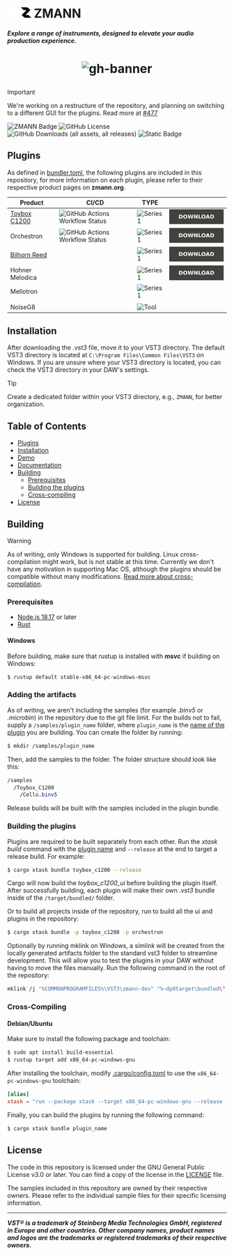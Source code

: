 ![zmann logo](.github/icons/logo-dark.png#gh-dark-mode-only)
![zmann logo](.github/icons/logo-light.png#gh-light-mode-only) 
**ZMANN**
=======
###### **Explore a range of instruments, designed to elevate your audio production experience.**
<h1 align="center">

![gh-banner](https://raw.githubusercontent.com/zmann-org/zmann/main/.github/marketing/header-transparent-crop.png)

</h1>

> [!IMPORTANT]  
> We're working on a restructure of the repository, and planning on switching to a different GUI for the plugins. Read more at [#477](https://github.com/zmann-org/zmann/issues/477)

![ZMANN Badge](https://img.shields.io/badge/zmann%20products-000.svg?style=for-the-badge&labelColor=000&logo=data:image/svg%2bxml;base64,PHN2ZyB3aWR0aD0iNjAwIiBoZWlnaHQ9IjYwMCIgdmlld0JveD0iMCAwIDYwMCA2MDAiIGZpbGw9Im5vbmUiIHhtbG5zPSJodHRwOi8vd3d3LnczLm9yZy8yMDAwL3N2ZyI+CjxwYXRoIGQ9Ik0zMjIuMDMgNkwwLjgwMTA2NiA2LjAwMDAxTDAgNi43OTcwMUwxNTUuNDA3IDE2MS40MThIMzMwLjA0TDUxLjI2ODQgNDM4Ljc3OUwxNTUuNDA3IDU0Mi4zOTFDMTkyLjI1NiA1NzkuMDU0IDI0My41MjUgNTk0LjE5NyAyODcuNTg0IDU5NC4xOTdINjAwTDQ0My43OTIgNDM4Ljc3OUgyNjkuMTU5TDU0OC43MzIgMTYwLjYyMUw0NzAuMjI3IDgyLjUxMzZDNDA2LjE0MiAxOC43NTIyIDM0Mi4wNTYgNS45OTk5NiAzMjIuMDMgNloiIGZpbGw9IndoaXRlIi8+Cjwvc3ZnPgo=)
![GitHub License](https://img.shields.io/github/license/zmann-org/zmann?style=for-the-badge&labelColor=000)
![GitHub Downloads (all assets, all releases)](https://img.shields.io/github/downloads/zmann-org/zmann/total?style=for-the-badge&labelColor=000)
![Static Badge](https://img.shields.io/badge/VST3-C90827?style=for-the-badge&logo=steinberg&labelColor=000)

## Plugins
As defined in [bundler.toml](./bundler.toml), the following plugins are included in this repository, for more information on each plugin, please refer to their respective product pages on **zmann.org**.

|Product|CI/CD|TYPE||
|---|---|---|---|
|[Toybox C1200](https://zmann.org/product/toybox-c1200)|![GitHub Actions Workflow Status](https://img.shields.io/github/actions/workflow/status/zmann-org/zmann/toybox_c1200.yml?style=for-the-badge&labelColor=000)|![Series 1](https://img.shields.io/badge/Series%201-0072f5?style=for-the-badge)|[![Download Button](./.github/icons/download-badge.svg)](https://github.com/zmann-org/zmann/releases)|
|Orchestron|![GitHub Actions Workflow Status](https://img.shields.io/github/actions/workflow/status/zmann-org/zmann/orchestron.yml?style=for-the-badge&labelColor=000)|![Series 1](https://img.shields.io/badge/Series%201-0072f5?style=for-the-badge)|[![Download Button](./.github/icons/download-badge.svg)](https://github.com/zmann-org/zmann/releases)|
|[Bilhorn Reed](https://zmann.org/product/bilhorn-reed)||![Series 1](https://img.shields.io/badge/Series%201-0072f5?style=for-the-badge)|[![Download Button](./.github/icons/download-badge.svg)](https://github.com/zmann-org/zmann/releases)|
|Hohner Melodica||![Series 1](https://img.shields.io/badge/Series%201-0072f5?style=for-the-badge)|[![Download Button](./.github/icons/download-badge.svg)](https://github.com/zmann-org/zmann/releases)|
|Mellotron||![Series 1](https://img.shields.io/badge/Series%201-0072f5?style=for-the-badge)||
|   |   |   |
|NoiseG8|   |![Tool](https://img.shields.io/badge/DAW%20Tool-orange?style=for-the-badge)||


## Installation

After downloading the *.vst3* file, move it to your VST3 directory. The default VST3 directory is located at `C:\Program Files\Common Files\VST3` on Windows. If you are unsure where your VST3 directory is located, you can check the VST3 directory in your DAW's settings.

> [!TIP]
> Create a dedicated folder within your VST3 directory, e.g., `ZMANN`, for better organization.

## Table of Contents
- [Plugins](#plugins)
- [Installation](#installation)
- [Demo](#demo)
- [Documentation](#documentation)
- [Building](#building)
  - [Prerequisites](#prerequisites)
  - [Building the plugins](#building-the-plugins)
  - [Cross-compiling](#cross-compiling)
- [License](#license)

## Building
> [!WARNING]  
> As of writing, only Windows is supported for building. Linux cross-compilation might work, but is not stable at this time. Currently we don't have any motivation in supporting Mac OS, although the plugins should be compatible without many modifications. [Read more about cross-compilation](#cross-compiling).
### Prerequisites
- [Node.js 18.17](https://nodejs.org/en/) or later
- [Rust](https://www.rust-lang.org/tools/install)

#### Windows
Before building, make sure that rustup is installed with **msvc** if building on Windows:
```bash
$ rustup default stable-x86_64-pc-windows-msvc
```

### Adding the artifacts
As of writing, we aren't including the samples (for example *.binv5* or *.microbin*) in the repository due to the git file limit. For the builds not to fail, supply a `/samples/plugin_name` folder, where `plugin_name` is the [name of the plugin](#plugins) you are building. You can create the folder by running:
```bash
$ mkdir /samples/plugin_name
```
Then, add the samples to the folder. The folder structure should look like this:

<!--use css formatting to demonstrate file extension-->
```css
/samples
  /Toybox_C1200
    /Cello.binv5
```
Release builds will be built with the samples included in the plugin bundle.

### Building the plugins
Plugins are required to be built separately from each other. Run the *xtask build* command with the [plugin name](./bundler.toml) and `--release` at the end to target a release build. For example:
```bash
$ cargo xtask bundle toybox_c1200 --release
```
Cargo will now build the *toybox_c1200_ui* before building the plugin itself. After successfully building, each plugin will make their own *.vst3* bundle inside of the `/target/bundled/` folder. 

Or to build all projects inside of the repository, run to build all the ui and plugins in the repository:
```bash
$ cargo xtask bundle -p toybox_c1200 -p orchestron 
```


Optionally by running mklink on Windows, a simlink will be created from the locally generated artifacts folder to the standard vst3 folder to streamline development. This will allow you to test the plugins in your DAW without having to move the files manually. Run the following command in the root of the repository:
```bash
mklink /j "%COMMONPROGRAMFILES%\VST3\zmann-dev" "%~dp0target\bundled\"
```

### Cross-Compiling
#### Debian/Ubuntu
Make sure to install the following package and toolchain:
```sh
$ sudo apt install build-essential
$ rustup target add x86_64-pc-windows-gnu
```
After installing the toolchain, modify [.cargo/config.toml](.cargo/config.toml) to use the `x86_64-pc-windows-gnu` toolchain:
```toml
[alias]
xtask = "run --package xtask --target x86_64-pc-windows-gnu --release --"
```
Finally, you can build the plugins by running the following command:
```bash
$ cargo xtask bundle plugin_name
```

## License
The code in this repository is licensed under the GNU General Public License v3.0 or later. You can find a copy of the license in the [LICENSE](./LICENSE) file.

The samples included in this repository are owned by their respective owners. Please refer to the individual sample files for their specific licensing information.

----
***VST® is a trademark of Steinberg Media Technologies GmbH, registered in Europe and other countries. Other company names, product names and logos are the trademarks or registered trademarks of their respective owners.***
